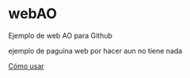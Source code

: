 # webAO
Ejemplo de web AO para Github

ejemplo de paguina web
por hacer aun no tiene nada


[Cómo usar](PASO-A-PASO.md)
